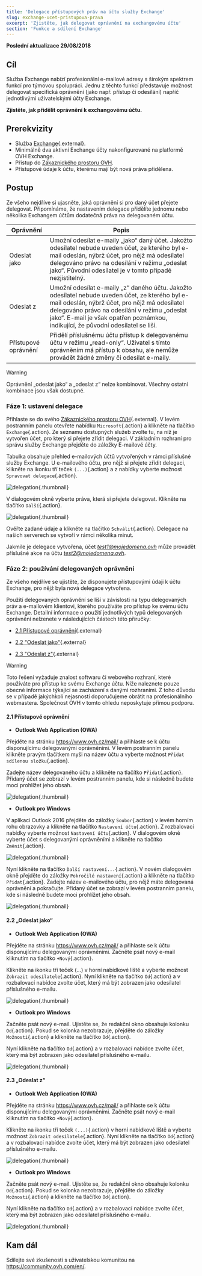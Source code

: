 ```yaml
---
title: 'Delegace přístupových práv na účtu služby Exchange'
slug: exchange-ucet-pristupova-prava
excerpt: 'Zjistěte, jak delegovat oprávnění na exchangovému účtu'
section: 'Funkce a sdílení Exchange'
---
```


**Poslední aktualizace 29/08/2018**

## Cíl

Služba Exchange nabízí profesionální e-mailové adresy s širokým spektrem funkcí pro týmovou spolupráci. Jednu z těchto funkcí představuje možnost delegovat specifická oprávnění (jako např. přístup či odesílání) napříč jednotlivými uživatelskými účty Exchange.

**Zjistěte, jak přidělit oprávnění k exchangovému účtu.**

## Prerekvizity

- Služba [Exchange](https://www.ovh.cz/emails/){.external}.
- Minimálně dva aktivní Exchange účty nakonfigurované na platformě OVH Exchange.
- Přístup do [Zákaznického prostoru OVH](https://www.ovh.com/auth/?action=gotomanager).
- Přístupové údaje k účtu, kterému mají být nová práva přidělena.

## Postup

Ze všeho nejdříve si ujasněte, jaká oprávnění si pro daný účet přejete delegovat. Připomínáme, že nastavením delegace přidělíte jednomu nebo několika Exchangem účtům dodatečná práva na delegovaném účtu.

|Oprávnění|Popis|
|---|---|
|Odeslat jako|Umožní odesílat e-maily „jako“ daný účet. Jakožto odesílatel nebude uveden účet, ze kterého byl e-mail odeslán, nýbrž účet, pro nějž má odesílatel delegováno právo na odesílání v režimu „odeslat jako“. Původní odesílatel je v tomto případě nezjistitelný.|
|Odeslat z|Umožní odesílat e-maily „z“ daného účtu. Jakožto odesílatel nebude uveden účet, ze kterého byl e-mail odeslán, nýbrž účet, pro nějž má odesílatel delegováno právo na odesílání v režimu „odeslat jako“. E-mail je však opatřen poznámkou, indikující, že původní odesílatel se liší.|
|Přístupové oprávnění|Přidělí příslušnému účtu přístup k delegovanému účtu v režimu „read-only“. Uživatel s tímto oprávněním má přístup k obsahu, ale nemůže provádět žádné změny či odesílat e-maily.|

> [!warning]
>
> Oprávnění „odeslat jako“ a „odeslat z“ nelze kombinovat. Všechny ostatní kombinace jsou však dostupné.
> 

 

### Fáze 1: ustavení delegace

Přihlaste se do svého [Zákaznického prostoru OVH](https://www.ovh.com/auth/?action=gotomanager){.external}. V levém postranním panelu otevřete nabídku `Microsoft`{.action} a klikněte na tlačítko `Exchange`{.action}. Ze seznamu dostupných služeb zvolte tu, na níž je vytvořen účet, pro který si přejete zřídit delegaci. V základním rozhraní pro správu služby Exchange přejděte do záložky E-mailové účty.

Tabulka obsahuje přehled e-mailových účtů vytvořených v rámci příslušné služby Exchange. U e-mailového účtu, pro nějž si přejete zřídit delegaci, klikněte na ikonku tří teček `(...)`{.action} a z nabídky vyberte možnost `Spravovat delegace`{.action}.

![delegation](images/delegation-step1.png){.thumbnail}

V dialogovém okně vyberte práva, která si přejete delegovat. Klikněte na tlačítko `Další`{.action}.

![delegation](images/delegation-step2.png){.thumbnail}

Ověřte zadané údaje a klikněte na tlačítko `Schválit`{.action}. Delegace na našich serverech se vytvoří v rámci několika minut.

Jakmile je delegace vytvořena, účet *test1@mojedomena.ovh* může provádět příslušné akce na účtu *test2@mojedomena.ovh*.

### Fáze 2: používání delegovaných oprávnění

Ze všeho nejdříve se ujistěte, že disponujete přístupovými údaji k účtu Exchange, pro nějž byla nová delegace vytvořena.

Použití delegovaných oprávnění se liší v závislosti na typu delegovaných práv a e-mailovém klientovi, kterého používáte pro přístup ke svému účtu Exchange. Detailní informace o použití jednotlivých typů delegovaných oprávnění nelzenete v následujících částech této příručky:

- [2.1 Přístupové oprávnění](https://docs.ovh.com/cz/cs/microsoft-collaborative-solutions/exchange-ucet-pristupova-prava/#21-pristupove-opravneni){.external}

- [2.2 "Odeslat jako"](https://docs.ovh.com/cz/cs/microsoft-collaborative-solutions/exchange-ucet-pristupova-prava/#22-odeslat-jako){.external}

- [2.3 "Odeslat z"](https://docs.ovh.com/cz/cs/microsoft-collaborative-solutions/exchange-ucet-pristupova-prava/#23-odeslat-z){.external}

> [!warning]
>
> Toto řešení vyžaduje znalost softwaru či webového rozhraní, které používáte pro přístup ke svému Exchange účtu. Níže naleznete pouze obecné informace týkající se zacházení s danými rozhraními. Z toho důvodu se v případě jakýchkoli nejasností doporučujeme obrátit na profesionálního webmastera. Společnost OVH v tomto ohledu neposkytuje přímou podporu.
>

#### 2.1 Přístupové oprávnění

- **Outlook Web Application (OWA)**

Přejděte na stránku <https://www.ovh.cz/mail/> a přihlaste se k účtu disponujícímu delegovanými oprávněními. V levém postranním panelu klikněte pravým tlačítkem myši na název účtu a vyberte možnost `Přidat sdílenou složku`{.action}.

Zadejte název delegovaného účtu a klikněte na tlačítko `Přidat`{.action}. Přidaný účet se zobrazí v levém postranním panelu, kde si následně budete moci prohlížet jeho obsah.

![delegation](images/delegation-step3.png){.thumbnail}

- **Outlook pro Windows**

V aplikaci Outlook 2016 přejděte do záložky `Soubor`{.action} v levém horním rohu obrazovky a klikněte na tlačítko `Nastavení účtu`{.action}. Z rozbalovací nabídky vyberte možnost `Nastavení účtu`{.action}. V dialogovém okně vyberte účet s delegovanými oprávněními a klikněte na tlačítko `Změnit`{.action}. 

![delegation](images/delegation-step4.png){.thumbnail}

Nyní klikněte na tlačítko `Další nastavení...`{.action}. V novém dialogovém okně přejděte do záložky `Pokročilé nastavení`{.action} a klikněte na tlačítko `Přidat`{.action}. Zadejte název e-mailového účtu, pro nějž máte delegovaná oprávnění a pokračujte. Přidaný účet se zobrazí v levém postranním panelu, kde si následně budete moci prohlížet jeho obsah.

![delegation](images/delegation-step5.png){.thumbnail}

#### 2.2 „Odeslat jako“

- **Outlook Web Application (OWA)**

Přejděte na stránku <https://www.ovh.cz/mail/> a přihlaste se k účtu disponujícímu delegovanými oprávněními. Začněte psát nový e-mail kliknutím na tlačítko `+Nový`{.action}.

Klikněte na ikonku tří teček (...) v horní nabídkové liště a vyberte možnost `Zobrazit odesílatele`{.action}. Nyní klikněte na tlačítko `Od`{.action} a v rozbalovací nabídce zvolte účet, který má být zobrazen jako odesílatel příslušného e-mailu.  

 

![delegation](images/delegation-step6.png){.thumbnail}

- **Outlook pro Windows**

Začněte psát nový e-mail. Ujistěte se, že redakční okno obsahuje kolonku `Od`{.action}. Pokud se kolonka nezobrazuje, přejděte do záložky `Možnosti`{.action} a klikněte na tlačítko `Od`{.action}.

Nyní klikněte na tlačítko `Od`{.action} a v rozbalovací nabídce zvolte účet, který má být zobrazen jako odesílatel příslušného e-mailu.  

 

![delegation](images/delegation-step7.png){.thumbnail}

#### 2.3 „Odeslat z“

- **Outlook Web Application (OWA)**

Přejděte na stránku <https://www.ovh.cz/mail/> a přihlaste se k účtu disponujícímu delegovanými oprávněními. Začněte psát nový e-mail kliknutím na tlačítko `+Nový`{.action}.

Klikněte na ikonku tří teček `(...)`{.action} v horní nabídkové liště a vyberte možnost `Zobrazit odesílatele`{.action}. Nyní klikněte na tlačítko `Od`{.action} a v rozbalovací nabídce zvolte účet, který má být zobrazen jako odesílatel příslušného e-mailu.  

 

![delegation](images/delegation-step6.png){.thumbnail}

- **Outlook pro Windows**

Začněte psát nový e-mail. Ujistěte se, že redakční okno obsahuje kolonku `Od`{.action}. Pokud se kolonka nezobrazuje, přejděte do záložky `Možnosti`{.action} a klikněte na tlačítko `Od`{.action}.

Nyní klikněte na tlačítko `Od`{.action} a v rozbalovací nabídce zvolte účet, který má být zobrazen jako odesílatel příslušného e-mailu.  

 

![delegation](images/delegation-step7.png){.thumbnail}

## Kam dál

Sdílejte své zkušenosti s uživatelskou komunitou na <https://community.ovh.com/en/>.